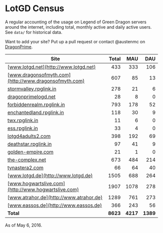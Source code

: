 # LotGD Census
A regular accounting of the usage on Legend of Green Dragon servers around the internet, including total, monthly active and daily active users. See `data/` for historical data.

Want to add your site? Put up a pull request or contact @austenmc on [DragonPrime](http://dragonprime.net).


Site | Total | MAU | DAU
--- | ---:| ---:| ---:
[www.lotgd.net](http://www.lotgd.net)|433|333|106
[www.dragonsofmyth.com](http://www.dragonsofmyth.com)|607|85|13
[stormvalley.rpglink.in](http://stormvalley.rpglink.in)|278|21|6
[dragonprimelogd.net](http://dragonprimelogd.net)|28|8|0
[forbiddenrealm.rpglink.in](http://forbiddenrealm.rpglink.in)|793|178|52
[enchantedland.rpglink.in](http://enchantedland.rpglink.in)|118|30|9
[twx.rpglink.in](http://twx.rpglink.in)|11|6|0
[ess.rpglink.in](http://ess.rpglink.in)|33|4|0
[lotgd4adults2.com](http://lotgd4adults2.com)|398|192|69
[deathstar.rpglink.in](http://deathstar.rpglink.in)|97|41|9
[golden-empire.com](http://golden-empire.com)|21|1|0
[the-complex.net](http://the-complex.net)|673|484|214
[tynastera2.com](http://tynastera2.com)|66|64|40
[www.lotgd.de](http://www.lotgd.de)|1505|688|264
[www.hogwartslive.com](http://www.hogwartslive.com)|1907|1078|278
[www.atrahor.de](http://www.atrahor.de)|1289|761|273
[www.eassos.de](http://www.eassos.de)|366|243|56
**Total**|**8623**|**4217**|**1389**

As of May 6, 2016.
